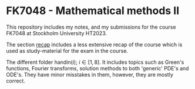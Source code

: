 # FK7048 - Mathematical methods II
This repository includes my notes, and my submissions for the course FK7048 at Stockholm University HT2023.

The section [recap](recap/main.pdf) includes a less extensive recap of the course which is used as study-material for the exam in the course.

The different folder handin($i$); $i \in [1,8]$. It includes topics such as Green's functions, Fourier transforms, solution methods to both 'generic' PDE's and ODE's. They have minor misstakes in them, however, they are mostly correct.